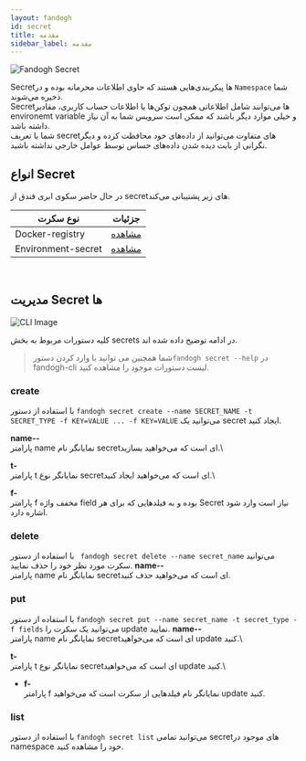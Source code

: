 ```yaml
---
layout: fandogh
id: secret
title: مقدمه
sidebar_label: مقدمه
---
```


![Fandogh Secret](/img/docs/secret.png "Fandogh Secret")

Secretها پیکربندی‌هایی هستند که حاوی اطلاعات محرمانه‌ بوده و در `Namespace` شما ذخیره می‌شوند.\
Secret‌ها می‌توانند شامل اطلاعاتی همچون توکن‌ها یا اطلاعات حساب کاربری، مقادیر environemt variable و خیلی موارد دیگر باشند که ممکن است سرویس شما به آن نیاز داشته باشد.\
شما با تعریف secret‌های متفاوت می‌توانید از داده‌های خود محافظت کرده و دیگر نگرانی از بابت دیده شدن داده‌های حساس توسط عوامل خارجی نداشته باشید.

## انواع Secret

در حال حاضر سکوی ابری فندق از secret‌های زیر پشتیبانی ‌می‌کند.

|نوع سکرت|جزئیات|
|---	|---  |
| Docker-registry |[مشاهده](https://docs.fandogh.cloud/docs/docker-registry-secrets.html)
| Environment-secret |[مشاهده](https://docs.fandogh.cloud/docs/Environment-secret-secrets.html)
<br>

##  مدیریت Secret ها
![ CLI Image](/img/docs/cli_image.png "CLI Image")


کلیه دستورات مربوط به بخش secrets در ادامه توضیح داده شده اند.

>شما همچنین می توانید با وارد کردن دستور`fandogh secret --help` در fandogh-cli لیست دستورات موجود را مشاهده کنید.

###  create
با استفاده از دستور `fandogh secret create --name SECRET_NAME -t SECRET_TYPE -f KEY=VALUE ... -f KEY=VALUE` می‌توانید یک secret ایجاد کنید.

**name--**\
پارامتر name نمایانگر نام secretای است که می‌خواهید بسازید.\

**t-**\
پارامتر t نمایانگر نوع secretای است که می‌خواهید ایجاد کنید.\

**f-**\
پارامتر f مخفف واژه field بوده و به فیلدهایی که برای هر Secret نیاز است وارد شود اشاره دارد.

###  delete
با استفاده از دستور ` fandogh secret delete --name secret_name` می‌توانید سکرت مورد نظر خود را حذف نمایید.
**name--**\
پارامتر name نمایانگر نام secretای است که می‌خواهید حذف کنید.

###  put
با استفاده از دستور `fandogh secret put --name secret_name -t secret_type -f fields` می‌توانید یک سکرت را update نمایید.
**name--**\
پارامتر name نمایانگر نام secretای است که می‌خواهید update کنید.\

**t-**\
پارامتر t نمایانگر نوع secretای است که می‌خواهید update کنید.\

* **f-**\
پارامتر f نمایانگر نام فیلدهایی از سکرت است که می‌خواهید update کنید.

###  list
با استفاده از دستور `fandogh secret list` می‌توانید تمامی secretهای موجود در namespace خود را مشاهده کنید.

